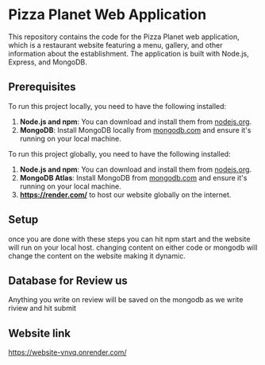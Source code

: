 # Pizza Planet Web Application
This repository contains the code for the Pizza Planet web application, which is a restaurant website featuring a menu, gallery, and other information about the establishment. The application is built with Node.js, Express, and MongoDB.

## Prerequisites
To run this project locally, you need to have the following installed:
1. **Node.js and npm**: You can download and install them from [nodejs.org](https://nodejs.org/).
2. **MongoDB**: Install MongoDB locally from [mongodb.com](https://www.mongodb.com/try/download/community) and ensure it's running on your local machine.

To run this project globally, you need to have the following installed:
1. **Node.js and npm**: You can download and install them from [nodejs.org](https://nodejs.org/).
2. **MongoDB Atlas**: Install MongoDB from [mongodb.com](https://www.mongodb.com/try/download/community) and ensure it's running on your local machine.
3. **https://render.com/** to host our website globally on the internet.

## Setup
once you are done with these steps you can hit npm start and the website will run on your local host. changing content on either code or mongodb will change the content on the website making it dynamic.

## Database for Review us 
Anything you write on review will be saved on the mongodb as we write riview and hit submit

## Website link
https://website-vnvq.onrender.com/


